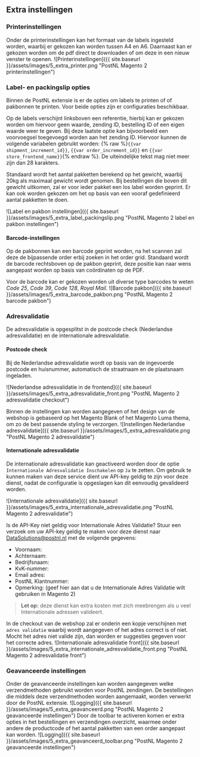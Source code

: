 ## Extra instellingen

### Printerinstellingen
Onder de printerinstellingen kan het formaat van de labels ingesteld worden, waarbij er gekozen kan worden tussen A4 en A6. 
Daarnaast kan er gekozen worden om de pdf direct te downloaden of om deze in een nieuw venster te openen.
![Printerinstellingen]({{ site.baseurl }}/assets/images/5_extra_printer.png "PostNL Magento 2 printerinstellingen")

### Label- en packingslip opties
Binnen de PostNL extensie is er de opties om labels te printen of of pakbonnen te printen. Voor beide opties zijn er configuraties beschikbaar.

Op de labels verschijnt linksboven een referentie, hierbij kan er gekozen worden om hiervoor geen waarde, zending ID, bestelling ID of een eigen waarde weer te geven. 
Bij deze laatste optie kan bijvoorbeeld een voorvoegsel toegevoegd worden aan het zending ID. 
Hiervoor kunnen de volgende variabelen gebruikt worden: {% raw %}`{{var shipment_increment_id}}`, `{{var order_increment_id}}` en `{{var store_frontend_name}}`{% endraw %}. 
De uiteindelijke tekst mag niet meer zijn dan 28 karakters.

Standaard wordt het aantal pakketten berekend op het gewicht, waarbij 20kg als maximaal gewicht wordt genomen. 
Bij bestellingen die boven dit gewicht uitkomen, zal er voor ieder pakket een los label worden geprint. 
Er kan ook worden gekozen om het op basis van een vooraf gedefinieerd aantal pakketten te doen.

![Label en pakbon instellingen]({{ site.baseurl }}/assets/images/5_extra_label_packingslip.png "PostNL Magento 2 label en pakbon instellingen")

#### Barcode-instellingen
Op de pakbonnen kan een barcode geprint worden, na het scannen zal deze de bijpassende order erbij zoeken in het order grid. 
Standaard wordt de barcode rechtsboven op de pakbon geprint, deze positie kan naar wens aangepast worden op basis van coördinaten op de PDF.

Voor de barcode kan er gekozen worden uit diverse type barcodes te weten *Code 25*, *Code 39*, *Code 128*, *Royal Mail*.
![Barcode pakbon]({{ site.baseurl }}/assets/images/5_extra_barcode_pakbon.png "PostNL Magento 2 barcode pakbon")

### Adresvalidatie
De adresvalidatie is opgesplitst in de postcode check (Nederlandse adresvalidatie) en de internationale adresvalidatie.

#### Postcode check
Bij de Nederlandse adresvalidatie wordt op basis van de ingevoerde postcode en huisnummer, automatisch de straatnaam en de plaatsnaam ingeladen.

![Nederlandse adresvalidatie in de frontend]({{ site.baseurl }}/assets/images/5_extra_adresvalidatie_front.png "PostNL Magento 2 adresvalidatie checkout")

Binnen de instellingen kan worden aangegeven of het design van de webshop is gebaseerd op het Magento Blank of het Magento Luma thema, om zo de best passende styling te verzorgen.
![Instellingen Nederlandse adresvalidatie]({{ site.baseurl }}/assets/images/5_extra_adresvalidatie.png "PostNL Magento 2 adresvalidatie")

#### Internationale adresvalidatie
De internationale adresvalidatie kan geactiveerd worden door de optie `Internationale Adresvalidatie Inschakelen` op `Ja` te zetten. Om gebruik te kunnen maken van deze service dient uw API-key geldig te zijn voor deze dienst, nadat de configuratie is opgeslagen kan dit eenvoudig gevalideerd worden.

![Internationale adresvalidatie]({{ site.baseurl }}/assets/images/5_extra_internationale_adresvalidatie.png "PostNL Magento 2 adresvalidatie")

Is de API-Key niet geldig voor Internationale Adres Validatie? Stuur een verzoek om uw API-key geldig te maken voor deze dienst naar [DataSolutions@postnl.nl](mailto:DataSolutions@postnl.nl) met de volgende gegevens:
- Voornaam:
- Achternaam:
- Bedrijfsnaam:
- KvK-nummer:
- Email adres:
- PostNL Klantnummer:
- Opmerking: (geef hier aan dat u de Internationale Adres Validatie wilt gebruiken in Magento 2)

> **Let op:** deze dienst kan extra kosten met zich meebrengen als u veel Internationale adressen valideert.

In de checkout van de webshop zal er onderin een kopje verschijnen met `adres validatie` waarbij wordt aangegeven of het adres correct is of niet. Mocht het adres niet valide zijn, dan worden er suggesties gegeven voor het correcte adres.
![Internationale adresvalidatie front]({{ site.baseurl }}/assets/images/5_extra_internationale_adresvalidatie_front.png "PostNL Magento 2 adresvalidatie front")




### Geavanceerde instellingen
Onder de geavanceerde instellingen kan worden aangegeven welke verzendmethoden gebruikt worden voor PostNL zendingen. De bestellingen die middels deze verzendmethoden worden aangemaakt, worden verwerkt door de PostNL extensie.
![Logging]({{ site.baseurl }}/assets/images/5_extra_geavanceerd.png "PostNL Magento 2 geavanceerde instellingen")
Door de toolbar te activeren komen er extra opties in het bestellingen en verzendingen overzicht, waarmee onder andere de productcode of het aantal pakketten van een order aangepast kan worden.
![Logging]({{ site.baseurl }}/assets/images/5_extra_geavanceerd_toolbar.png "PostNL Magento 2 geavanceerde instellingen")
